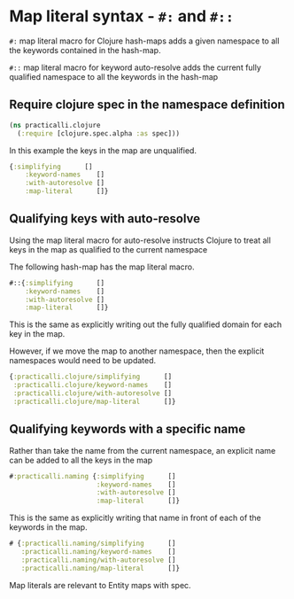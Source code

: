 # Map literal syntax - `#:` and `#::`
`#:` map literal macro for Clojure hash-maps adds a given namespace to all the keywords contained in the hash-map.

`#::` map literal macro for keyword auto-resolve adds the current fully qualified namespace to all the keywords in the hash-map

## Require clojure spec in the namespace definition

```clojure
(ns practicalli.clojure
  (:require [clojure.spec.alpha :as spec]))
```

In this example the keys in the map are unqualified.

```clojure
{:simplifying      []
    :keyword-names    []
    :with-autoresolve []
    :map-literal      []}
```

## Qualifying keys with auto-resolve
Using the map literal macro for auto-resolve instructs Clojure to treat all keys in the map as qualified to the current namespace

The following hash-map has the map literal macro.

```clojure
#::{:simplifying      []
    :keyword-names    []
    :with-autoresolve []
    :map-literal      []}
```

This is the same as explicitly writing out the fully qualified domain for each key in the map.

However, if we move the map to another namespace, then the explicit namespaces would need to be updated.

```clojure
{:practicalli.clojure/simplifying      []
 :practicalli.clojure/keyword-names    []
 :practicalli.clojure/with-autoresolve []
 :practicalli.clojure/map-literal      []}
```

## Qualifying keywords with a specific name
Rather than take the name from the current namespace, an explicit name can be added to all the keys in the map

```clojure
#:practicalli.naming {:simplifying      []
                      :keyword-names    []
                      :with-autoresolve []
                      :map-literal      []}
```


This is the same as explicitly writing that name in front of each of the keywords in the map.

```clojure
# {:practicalli.naming/simplifying      []
   :practicalli.naming/keyword-names    []
   :practicalli.naming/with-autoresolve []
   :practicalli.naming/map-literal      []}
```


Map literals are relevant to Entity maps with spec.


<!-- ```clojure -->
<!-- #:clojure.spec.alpha {:problems -->
<!--                      [{:path [], -->
<!--                        :pred (clojure.core/fn [%] (clojure.core/= 42 %)), -->
<!--                        :val  24, -->
<!--                        :via  [:practicalli.clojure/meaning-of-life], -->
<!--                        :in   []}], -->
<!--                      :spec  :practicalli.clojure/meaning-of-life, -->
<!--                      :value 24} -->

<!-- ``` -->

<!-- ;; means the same as -->


<!-- ```clojure -->
<!-- {:clojure.spec.alpha/problems -->
<!--  [{:clojure.spec.alpha/path [] -->
<!--    :clojure.spec.alpha/pred (clojure.core/fn [%] (clojure.core/= 42 %)) -->
<!--    :clojure.spec.alpha/val  24 -->
<!--    :clojure.spec.alpha/via  [] -->
<!--    :clojure.spec.alpha/in   []}] -->
<!--  :clojure.spec.alpha/spec  :spec-name -->
<!--  :clojure.spec.alpha/value 24} -->
<!-- ``` -->
